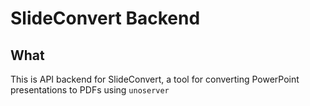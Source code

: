 # SlideConvert Backend

## What

This is API backend for SlideConvert, a tool for converting PowerPoint
presentations to PDFs using `unoserver`
